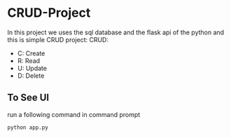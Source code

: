 # CRUD-Project

In this project we uses the sql database and the flask api of the python and this is simple CRUD project:
CRUD:
* C: Create
* R: Read
* U: Update
* D: Delete

## To See UI
run a following command in command prompt
```
python app.py
```
